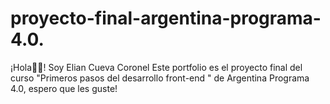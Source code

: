 # proyecto-final-argentina-programa-4.0.
¡Hola👋😄! Soy Elian Cueva Coronel Este portfolio es el proyecto final del curso "Primeros pasos del desarrollo front-end " de Argentina Programa 4.0, espero que les guste!
